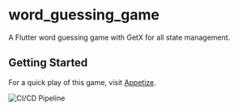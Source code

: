 # word_guessing_game

A Flutter word guessing game with GetX for all state management.

## Getting Started

For a quick play of this game, visit
[Appetize](https://appetize.io/app/b_mcjhkj6mffkdsl7rwilizbhvpe).

![CI/CD Pipeline](https://github.com/OlamideShogbamu/word_guessing_game/workflows/CI/CD%20Pipeline/badge.svg)
